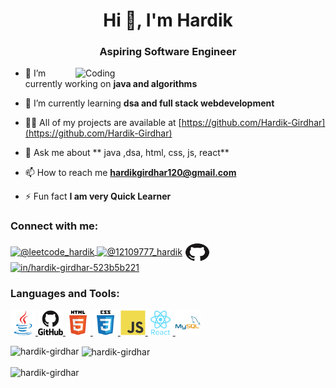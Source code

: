 <h1 align="center">Hi 👋, I'm Hardik</h1>
<h3 align="center">Aspiring Software Engineer</h3>

<img align="right" alt="Coding" width="400" src="https://cdn.dribbble.com/users/1162077/screenshots/3848914/programmer.gif">


- 🔭 I’m currently working on **java and algorithms**

- 🌱 I’m currently learning **dsa and full stack webdevelopment**

- 👨‍💻 All of my projects are available at [https://github.com/Hardik-Girdhar](https://github.com/Hardik-Girdhar)

- 💬 Ask me about ** java ,dsa, html, css, js, react**

- 📫 How to reach me **hardikgirdhar120@gmail.com**

- ⚡ Fun fact **I am very Quick Learner**

<h3 align="left">Connect with me:</h3>
<p align="left">  
<a href="https://leetcode.com/u/Hardik120" >
    <img align="center" src="https://upload.wikimedia.org/wikipedia/commons/1/19/LeetCode_logo_black.png" alt="@leetcode_hardik" height="30" width="40" />
</a>
<a href="https://www.hackerrank.com/profile/12109777_Hardik" ><img align="center" src="https://raw.githubusercontent.com/rahuldkjain/github-profile-readme-generator/master/src/images/icons/Social/hackerrank.svg" alt="@12109777_hardik" height="30" width="40" /></a>
<a href="https://github.com/Hardik-Girdhar">
    <img align="center" src="https://raw.githubusercontent.com/devicons/devicon/master/icons/github/github-original.svg" alt="@github_hardik" height="30" width="40" />
</a>
<a href="https://www.linkedin.com/in/hardik-girdhar/" ><img align="center" src="https://raw.githubusercontent.com/rahuldkjain/github-profile-readme-generator/master/src/images/icons/Social/linked-in-alt.svg" alt="in/hardik-girdhar-523b5b221" height="25" width="40" /></a>
</p> 

<h3 align="left">Languages and Tools:</h3>
<p align="left"> 
  <a href="https://www.java.com/" target="_blank" rel="noreferrer">
    <img src="https://raw.githubusercontent.com/devicons/devicon/master/icons/java/java-original.svg" alt="java" width="40" height="40" />
  </a>
  <a href="https://github.com" target="_blank" rel="noreferrer">
    <img src="https://raw.githubusercontent.com/devicons/devicon/master/icons/github/github-original-wordmark.svg" alt="github" width="40" height="40" />
  </a>
  <a href="https://www.w3.org/html/" target="_blank" rel="noreferrer"> 
    <img src="https://raw.githubusercontent.com/devicons/devicon/master/icons/html5/html5-original-wordmark.svg" alt="html5" width="40" height="40"/> 
  </a>
  <a href="https://www.w3.org/Style/CSS/Overview.en.html" target="_blank" rel="noreferrer">
    <img src="https://raw.githubusercontent.com/devicons/devicon/master/icons/css3/css3-original-wordmark.svg" alt="css3" width="40" height="40"/>
  </a>
  <a href="https://developer.mozilla.org/en-US/docs/Web/JavaScript" target="_blank" rel="noreferrer">
    <img src="https://raw.githubusercontent.com/devicons/devicon/master/icons/javascript/javascript-original.svg" alt="javascript" width="40" height="40"/>
  </a>
  <a href="https://reactjs.org/" target="_blank" rel="noreferrer"> 
    <img src="https://raw.githubusercontent.com/devicons/devicon/master/icons/react/react-original-wordmark.svg" alt="react" width="40" height="40"/> 
  </a>
  <a href="https://www.mysql.com/" target="_blank" rel="noreferrer"> 
    <img src="https://raw.githubusercontent.com/devicons/devicon/master/icons/mysql/mysql-original-wordmark.svg" alt="mysql" width="40" height="40"/> 
  </a>
</p>


<p><img align="left" src="https://github-readme-stats.vercel.app/api/top-langs?username=hardik-girdhar&show_icons=true&locale=en&layout=compact" alt="hardik-girdhar" /></p>

<p>&nbsp;<img align="center" src="https://github-readme-stats.vercel.app/api?username=hardik-girdhar&show_icons=true&locale=en" alt="hardik-girdhar" /></p>

<p><img align="center" src="https://github-readme-streak-stats.herokuapp.com/?user=hardik-girdhar&" alt="hardik-girdhar" /></p>

